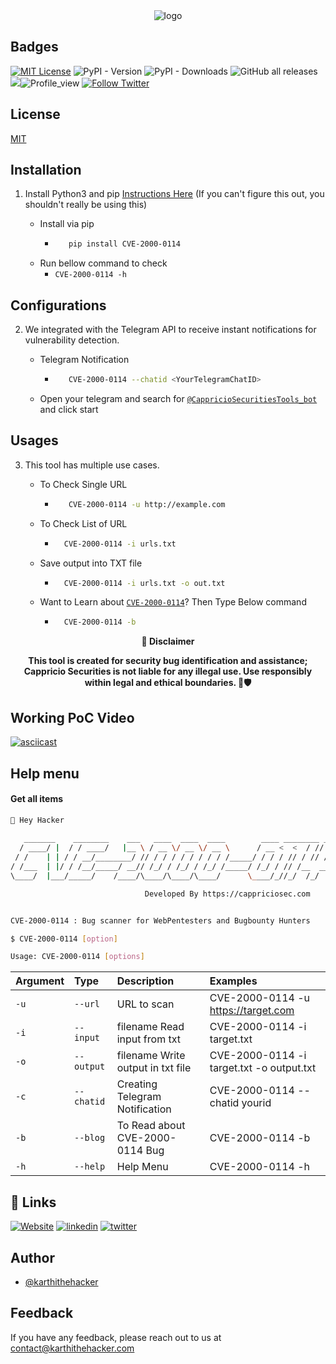 
<div align="center">
  <img src="https://blogs.cappriciosec.com/uploaders/CVE-2000-0114-tool.png" alt="logo">
</div>


## Badges



[![MIT License](https://img.shields.io/badge/License-MIT-green.svg)](https://choosealicense.com/licenses/mit/)
![PyPI - Version](https://img.shields.io/pypi/v/CVE-2000-0114)
![PyPI - Downloads](https://img.shields.io/pypi/dm/CVE-2000-0114)
![GitHub all releases](https://img.shields.io/github/downloads/Cappricio-Securities/CVE-2000-0114/total)
<a href="https://github.com/Cappricio-Securities/CVE-2000-0114/releases/"><img src="https://img.shields.io/github/release/Cappricio-Securities/CVE-2000-0114"></a>![Profile_view](https://komarev.com/ghpvc/?username=Cappricio-Securities&label=Profile%20views&color=0e75b6&style=flat)
[![Follow Twitter](https://img.shields.io/twitter/follow/cappricio_sec?style=social)](https://twitter.com/cappricio_sec)
<p align="center">

<p align="center">







## License

[MIT](https://choosealicense.com/licenses/mit/)



## Installation 

1. Install Python3 and pip [Instructions Here](https://www.python.org/downloads/) (If you can't figure this out, you shouldn't really be using this)

   - Install via pip
     - ```bash
          pip install CVE-2000-0114 
        ```
   - Run bellow command to check
     - `CVE-2000-0114 -h`

## Configurations 
2. We integrated with the Telegram API to receive instant notifications for vulnerability detection.
   
   - Telegram Notification
     - ```bash
          CVE-2000-0114 --chatid <YourTelegramChatID>
        ```
   - Open your telegram and search for [`@CappricioSecuritiesTools_bot`](https://web.telegram.org/k/#@CappricioSecuritiesTools_bot) and click start

## Usages 
3. This tool has multiple use cases.
   
   - To Check Single URL
     - ```bash
          CVE-2000-0114 -u http://example.com 
        ```
   - To Check List of URL 
      - ```bash
          CVE-2000-0114 -i urls.txt 
        ```
   - Save output into TXT file
      - ```bash
          CVE-2000-0114 -i urls.txt -o out.txt
        ```
   - Want to Learn about [`CVE-2000-0114`](https://blogs.cappriciosec.com/blog/173/CVE-2000-0114)? Then Type Below command
      - ```bash
          CVE-2000-0114 -b
        ```
     
<p align="center">
  <b>🚨 Disclaimer</b>
  
</p>
<p align="center">
<b>This tool is created for security bug identification and assistance; Cappricio Securities is not liable for any illegal use. 
  Use responsibly within legal and ethical boundaries. 🔐🛡️</b></p>


## Working PoC Video

[![asciicast](https://blogs.cappriciosec.com/uploaders/Screenshot%202024-06-03%20at%2012.51.57%20PM.png)](https://asciinema.org/a/GCcvohSDzAkG0hzUC02Q5jQHx)




## Help menu

#### Get all items

```bash
👋 Hey Hacker
                                                                             v1.0
   _______    ________    ___   ____  ____  ____        ____ ________ __
  / ____/ |  / / ____/   |__ \ / __ \/ __ \/ __ \      / __ <  <  / // /
 / /    | | / / __/________/ // / / / / / / / / /_____/ / / / // / // /_
/ /___  | |/ / /__/_____/ __// /_/ / /_/ / /_/ /_____/ /_/ / // /__  __/
\____/  |___/_____/    /____/\____/\____/\____/      \____/_//_/  /_/

                              Developed By https://cappriciosec.com


CVE-2000-0114 : Bug scanner for WebPentesters and Bugbounty Hunters 

$ CVE-2000-0114 [option]

Usage: CVE-2000-0114 [options]
```


| Argument | Type     | Description                | Examples |
| :-------- | :------- | :------------------------- | :------------------------- |
| `-u` | `--url` | URL to scan | CVE-2000-0114 -u https://target.com |
| `-i` | `--input` | filename Read input from txt  | CVE-2000-0114 -i target.txt | 
| `-o` | `--output` | filename Write output in txt file | CVE-2000-0114 -i target.txt -o output.txt |
| `-c` | `--chatid` | Creating Telegram Notification | CVE-2000-0114 --chatid yourid |
| `-b` | `--blog` | To Read about CVE-2000-0114 Bug | CVE-2000-0114 -b |
| `-h` | `--help` | Help Menu | CVE-2000-0114 -h |



## 🔗 Links
[![Website](https://img.shields.io/badge/my_portfolio-000?style=for-the-badge&logo=ko-fi&logoColor=white)](https://cappriciosec.com/)
[![linkedin](https://img.shields.io/badge/linkedin-0A66C2?style=for-the-badge&logo=linkedin&logoColor=white)](https://www.linkedin.com/in/karthikeyan--v/)
[![twitter](https://img.shields.io/badge/twitter-1DA1F2?style=for-the-badge&logo=twitter&logoColor=white)](https://twitter.com/karthithehacker)



## Author

- [@karthithehacker](https://github.com/karthi-the-hacker/)



## Feedback

If you have any feedback, please reach out to us at contact@karthithehacker.com
